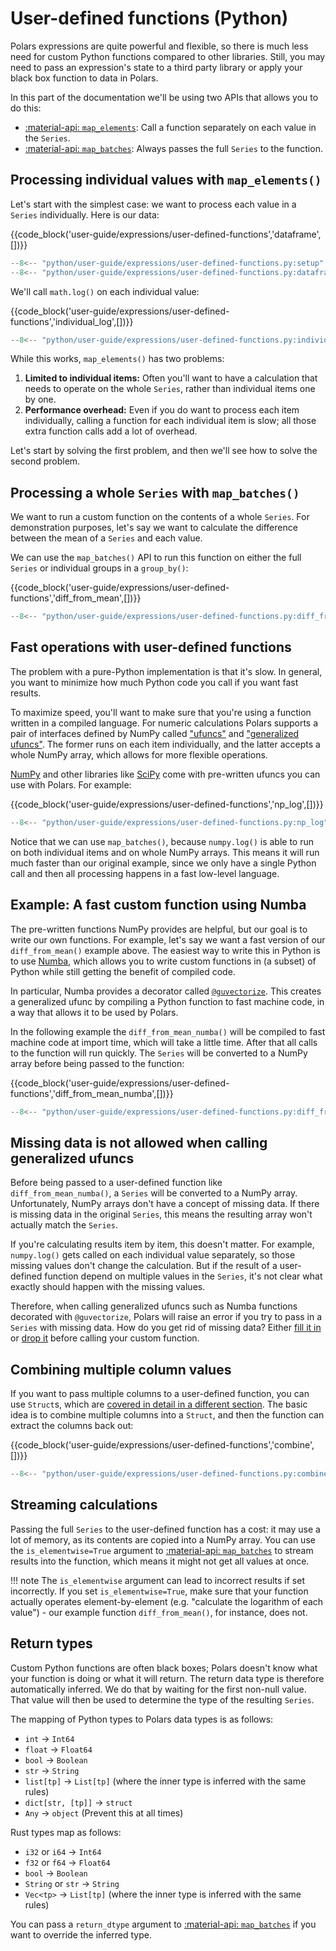 # User-defined functions (Python)

Polars expressions are quite powerful and flexible, so there is much less need for custom Python functions compared to other libraries.
Still, you may need to pass an expression's state to a third party library or apply your black box function to data in Polars.

In this part of the documentation we'll be using two APIs that allows you to do this:

- [:material-api: `map_elements`](https://docs.pola.rs/py-polars/html/reference/expressions/api/polars.Expr.map_elements.html): Call a function separately on each value in the `Series`.
- [:material-api: `map_batches`](https://docs.pola.rs/py-polars/html/reference/expressions/api/polars.Expr.map_batches.html): Always passes the full `Series` to the function.

## Processing individual values with `map_elements()`

Let's start with the simplest case: we want to process each value in a `Series` individually.
Here is our data:

{{code_block('user-guide/expressions/user-defined-functions','dataframe',[])}}

```python exec="on" result="text" session="user-guide/udf"
--8<-- "python/user-guide/expressions/user-defined-functions.py:setup"
--8<-- "python/user-guide/expressions/user-defined-functions.py:dataframe"
```

We'll call `math.log()` on each individual value:

{{code_block('user-guide/expressions/user-defined-functions','individual_log',[])}}

```python exec="on" result="text" session="user-guide/udf"
--8<-- "python/user-guide/expressions/user-defined-functions.py:individual_log"
```

While this works, `map_elements()` has two problems:

1. **Limited to individual items:** Often you'll want to have a calculation that needs to operate on the whole `Series`, rather than individual items one by one.
2. **Performance overhead:** Even if you do want to process each item individually, calling a function for each individual item is slow; all those extra function calls add a lot of overhead.

Let's start by solving the first problem, and then we'll see how to solve the second problem.

## Processing a whole `Series` with `map_batches()`

We want to run a custom function on the contents of a whole `Series`.
For demonstration purposes, let's say we want to calculate the difference between the mean of a `Series` and each value.

We can use the `map_batches()` API to run this function on either the full `Series` or individual groups in a `group_by()`:

{{code_block('user-guide/expressions/user-defined-functions','diff_from_mean',[])}}

```python exec="on" result="text" session="user-guide/udf"
--8<-- "python/user-guide/expressions/user-defined-functions.py:diff_from_mean"
```

## Fast operations with user-defined functions

The problem with a pure-Python implementation is that it's slow.
In general, you want to minimize how much Python code you call if you want fast results.

To maximize speed, you'll want to make sure that you're using a function written in a compiled language.
For numeric calculations Polars supports a pair of interfaces defined by NumPy called ["ufuncs"](https://numpy.org/doc/stable/reference/ufuncs.html) and ["generalized ufuncs"](https://numpy.org/neps/nep-0005-generalized-ufuncs.html).
The former runs on each item individually, and the latter accepts a whole NumPy array, which allows for more flexible operations.

[NumPy](https://numpy.org/doc/stable/reference/ufuncs.html) and other libraries like [SciPy](https://docs.scipy.org/doc/scipy/reference/special.html#module-scipy.special) come with pre-written ufuncs you can use with Polars.
For example:

{{code_block('user-guide/expressions/user-defined-functions','np_log',[])}}

```python exec="on" result="text" session="user-guide/udf"
--8<-- "python/user-guide/expressions/user-defined-functions.py:np_log"
```

Notice that we can use `map_batches()`, because `numpy.log()` is able to run on both individual items and on whole NumPy arrays.
This means it will run much faster than our original example, since we only have a single Python call and then all processing happens in a fast low-level language.

## Example: A fast custom function using Numba

The pre-written functions NumPy provides are helpful, but our goal is to write our own functions.
For example, let's say we want a fast version of our `diff_from_mean()` example above.
The easiest way to write this in Python is to use [Numba](https://numba.readthedocs.io/en/stable/), which allows you to write custom functions in (a subset) of Python while still getting the benefit of compiled code.

In particular, Numba provides a decorator called [`@guvectorize`](https://numba.readthedocs.io/en/stable/user/vectorize.html#the-guvectorize-decorator).
This creates a generalized ufunc by compiling a Python function to fast machine code, in a way that allows it to be used by Polars.

In the following example the `diff_from_mean_numba()` will be compiled to fast machine code at import time, which will take a little time.
After that all calls to the function will run quickly.
The `Series` will be converted to a NumPy array before being passed to the function:

{{code_block('user-guide/expressions/user-defined-functions','diff_from_mean_numba',[])}}

```python exec="on" result="text" session="user-guide/udf"
--8<-- "python/user-guide/expressions/user-defined-functions.py:diff_from_mean_numba"
```

## Missing data is not allowed when calling generalized ufuncs

Before being passed to a user-defined function like `diff_from_mean_numba()`, a `Series` will be converted to a NumPy array.
Unfortunately, NumPy arrays don't have a concept of missing data.
If there is missing data in the original `Series`, this means the resulting array won't actually match the `Series`.

If you're calculating results item by item, this doesn't matter.
For example, `numpy.log()` gets called on each individual value separately, so those missing values don't change the calculation.
But if the result of a user-defined function depend on multiple values in the `Series`, it's not clear what exactly should happen with the missing values.

Therefore, when calling generalized ufuncs such as Numba functions decorated with `@guvectorize`, Polars will raise an error if you try to pass in a `Series` with missing data.
How do you get rid of missing data?
Either [fill it in](missing-data.md) or [drop it](https://docs.pola.rs/py-polars/html/reference/dataframe/api/polars.DataFrame.drop_nulls.html) before calling your custom function.

## Combining multiple column values

If you want to pass multiple columns to a user-defined function, you can use `Struct`s, which are [covered in detail in a different section](structs.md).
The basic idea is to combine multiple columns into a `Struct`, and then the function can extract the columns back out:

{{code_block('user-guide/expressions/user-defined-functions','combine',[])}}

```python exec="on" result="text" session="user-guide/udf"
--8<-- "python/user-guide/expressions/user-defined-functions.py:combine"
```

## Streaming calculations

Passing the full `Series` to the user-defined function has a cost: it may use a lot of memory, as its contents are copied into a NumPy array.
You can use the `is_elementwise=True` argument to [:material-api: `map_batches`](https://docs.pola.rs/py-polars/html/reference/expressions/api/polars.Expr.map_batches.html) to stream results into the function, which means it might not get all values at once.

!!! note
    The `is_elementwise` argument can lead to incorrect results if set incorrectly.
    If you set `is_elementwise=True`, make sure that your function actually operates
    element-by-element (e.g. "calculate the logarithm of each value") - our example function `diff_from_mean()`,
    for instance, does not.

## Return types

Custom Python functions are often black boxes; Polars doesn't know what your function is doing or what it will return.
The return data type is therefore automatically inferred. We do that by waiting for the first non-null value. That value will then be used
to determine the type of the resulting `Series`.

The mapping of Python types to Polars data types is as follows:

- `int` -> `Int64`
- `float` -> `Float64`
- `bool` -> `Boolean`
- `str` -> `String`
- `list[tp]` -> `List[tp]` (where the inner type is inferred with the same rules)
- `dict[str, [tp]]` -> `struct`
- `Any` -> `object` (Prevent this at all times)

Rust types map as follows:

- `i32` or `i64` -> `Int64`
- `f32` or `f64` -> `Float64`
- `bool` -> `Boolean`
- `String` or `str` -> `String`
- `Vec<tp>` -> `List[tp]` (where the inner type is inferred with the same rules)

You can pass a `return_dtype` argument to [:material-api: `map_batches`](https://docs.pola.rs/py-polars/html/reference/expressions/api/polars.Expr.map_batches.html) if you want to override the inferred type.
